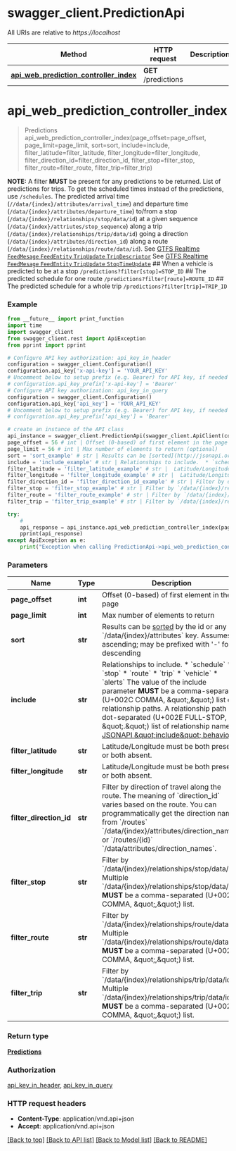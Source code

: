 # swagger_client.PredictionApi

All URIs are relative to *https://localhost*

Method | HTTP request | Description
------------- | ------------- | -------------
[**api_web_prediction_controller_index**](PredictionApi.md#api_web_prediction_controller_index) | **GET** /predictions | 


# **api_web_prediction_controller_index**
> Predictions api_web_prediction_controller_index(page_offset=page_offset, page_limit=page_limit, sort=sort, include=include, filter_latitude=filter_latitude, filter_longitude=filter_longitude, filter_direction_id=filter_direction_id, filter_stop=filter_stop, filter_route=filter_route, filter_trip=filter_trip)



**NOTE:** A filter **MUST** be present for any predictions to be returned.  List of predictions for trips.  To get the scheduled times instead of the predictions, use `/schedules`.  The predicted arrival time (`//data/{index}/attributes/arrival_time`) and departure time (`/data/{index}/attributes/departure_time`) to/from a stop (`/data/{index}/relationships/stop/data/id`) at a given sequence (`/data/{index}/attriutes/stop_sequence`) along a trip (`/data/{index}/relationships/trip/data/id`) going a direction (`/data/{index}/attributes/direction_id`) along a route (`/data/{index}/relationships/route/data/id`).  See [GTFS Realtime `FeedMesage` `FeedEntity` `TripUpdate` `TripDescriptor`](https://github.com/google/transit/blob/master/gtfs-realtime/spec/en/reference.md#message-tripdescriptor) See [GTFS Realtime `FeedMesage` `FeedEntity` `TripUpdate` `StopTimeUpdate`](https://github.com/google/transit/blob/master/gtfs-realtime/spec/en/reference.md#message-stoptimeupdate)   ## When a vehicle is predicted to be at a stop  `/predictions?filter[stop]=STOP_ID`  ## The predicted schedule for one route  `/predictions?filter[route]=ROUTE_ID`  ## The predicted schedule for a whole trip  `/predictions?filter[trip]=TRIP_ID`  

### Example
```python
from __future__ import print_function
import time
import swagger_client
from swagger_client.rest import ApiException
from pprint import pprint

# Configure API key authorization: api_key_in_header
configuration = swagger_client.Configuration()
configuration.api_key['x-api-key'] = 'YOUR_API_KEY'
# Uncomment below to setup prefix (e.g. Bearer) for API key, if needed
# configuration.api_key_prefix['x-api-key'] = 'Bearer'
# Configure API key authorization: api_key_in_query
configuration = swagger_client.Configuration()
configuration.api_key['api_key'] = 'YOUR_API_KEY'
# Uncomment below to setup prefix (e.g. Bearer) for API key, if needed
# configuration.api_key_prefix['api_key'] = 'Bearer'

# create an instance of the API class
api_instance = swagger_client.PredictionApi(swagger_client.ApiClient(configuration))
page_offset = 56 # int | Offset (0-based) of first element in the page (optional)
page_limit = 56 # int | Max number of elements to return (optional)
sort = 'sort_example' # str | Results can be [sorted](http://jsonapi.org/format/#fetching-sorting) by the id or any `/data/{index}/attributes` key. Assumes ascending; may be prefixed with '-' for descending  | JSON pointer | Direction | `sort`     | |--------------|-----------|------------| | `/data/{index}/attributes/arrival_time` | ascending | `arrival_time` | | `/data/{index}/attributes/arrival_time` | descending | `-arrival_time` | | `/data/{index}/attributes/departure_time` | ascending | `departure_time` | | `/data/{index}/attributes/departure_time` | descending | `-departure_time` | | `/data/{index}/attributes/direction_id` | ascending | `direction_id` | | `/data/{index}/attributes/direction_id` | descending | `-direction_id` | | `/data/{index}/attributes/schedule_relationship` | ascending | `schedule_relationship` | | `/data/{index}/attributes/schedule_relationship` | descending | `-schedule_relationship` | | `/data/{index}/attributes/status` | ascending | `status` | | `/data/{index}/attributes/status` | descending | `-status` | | `/data/{index}/attributes/stop_sequence` | ascending | `stop_sequence` | | `/data/{index}/attributes/stop_sequence` | descending | `-stop_sequence` | | `/data/{index}/attributes/track` | ascending | `track` | | `/data/{index}/attributes/track` | descending | `-track` |   (optional)
include = 'include_example' # str | Relationships to include.  * `schedule` * `stop` * `route` * `trip` * `vehicle` * `alerts`  The value of the include parameter **MUST** be a comma-separated (U+002C COMMA, \",\") list of relationship paths. A relationship path is a dot-separated (U+002E FULL-STOP, \".\") list of relationship names. [JSONAPI \"include\" behavior](http://jsonapi.org/format/#fetching-includes)    (optional)
filter_latitude = 'filter_latitude_example' # str |  Latitude/Longitude must be both present or both absent. (optional)
filter_longitude = 'filter_longitude_example' # str |  Latitude/Longitude must be both present or both absent. (optional)
filter_direction_id = 'filter_direction_id_example' # str | Filter by direction of travel along the route.  The meaning of `direction_id` varies based on the route. You can programmatically get the direction names from `/routes` `/data/{index}/attributes/direction_names` or `/routes/{id}` `/data/attributes/direction_names`.     (optional)
filter_stop = 'filter_stop_example' # str | Filter by `/data/{index}/relationships/stop/data/id`. Multiple `/data/{index}/relationships/stop/data/id` **MUST** be a comma-separated (U+002C COMMA, \",\") list. (optional)
filter_route = 'filter_route_example' # str | Filter by `/data/{index}/relationships/route/data/id`. Multiple `/data/{index}/relationships/route/data/id` **MUST** be a comma-separated (U+002C COMMA, \",\") list. (optional)
filter_trip = 'filter_trip_example' # str | Filter by `/data/{index}/relationships/trip/data/id`. Multiple `/data/{index}/relationships/trip/data/id` **MUST** be a comma-separated (U+002C COMMA, \",\") list. (optional)

try:
    # 
    api_response = api_instance.api_web_prediction_controller_index(page_offset=page_offset, page_limit=page_limit, sort=sort, include=include, filter_latitude=filter_latitude, filter_longitude=filter_longitude, filter_direction_id=filter_direction_id, filter_stop=filter_stop, filter_route=filter_route, filter_trip=filter_trip)
    pprint(api_response)
except ApiException as e:
    print("Exception when calling PredictionApi->api_web_prediction_controller_index: %s\n" % e)
```

### Parameters

Name | Type | Description  | Notes
------------- | ------------- | ------------- | -------------
 **page_offset** | **int**| Offset (0-based) of first element in the page | [optional] 
 **page_limit** | **int**| Max number of elements to return | [optional] 
 **sort** | **str**| Results can be [sorted](http://jsonapi.org/format/#fetching-sorting) by the id or any &#x60;/data/{index}/attributes&#x60; key. Assumes ascending; may be prefixed with &#39;-&#39; for descending  | JSON pointer | Direction | &#x60;sort&#x60;     | |--------------|-----------|------------| | &#x60;/data/{index}/attributes/arrival_time&#x60; | ascending | &#x60;arrival_time&#x60; | | &#x60;/data/{index}/attributes/arrival_time&#x60; | descending | &#x60;-arrival_time&#x60; | | &#x60;/data/{index}/attributes/departure_time&#x60; | ascending | &#x60;departure_time&#x60; | | &#x60;/data/{index}/attributes/departure_time&#x60; | descending | &#x60;-departure_time&#x60; | | &#x60;/data/{index}/attributes/direction_id&#x60; | ascending | &#x60;direction_id&#x60; | | &#x60;/data/{index}/attributes/direction_id&#x60; | descending | &#x60;-direction_id&#x60; | | &#x60;/data/{index}/attributes/schedule_relationship&#x60; | ascending | &#x60;schedule_relationship&#x60; | | &#x60;/data/{index}/attributes/schedule_relationship&#x60; | descending | &#x60;-schedule_relationship&#x60; | | &#x60;/data/{index}/attributes/status&#x60; | ascending | &#x60;status&#x60; | | &#x60;/data/{index}/attributes/status&#x60; | descending | &#x60;-status&#x60; | | &#x60;/data/{index}/attributes/stop_sequence&#x60; | ascending | &#x60;stop_sequence&#x60; | | &#x60;/data/{index}/attributes/stop_sequence&#x60; | descending | &#x60;-stop_sequence&#x60; | | &#x60;/data/{index}/attributes/track&#x60; | ascending | &#x60;track&#x60; | | &#x60;/data/{index}/attributes/track&#x60; | descending | &#x60;-track&#x60; |   | [optional] 
 **include** | **str**| Relationships to include.  * &#x60;schedule&#x60; * &#x60;stop&#x60; * &#x60;route&#x60; * &#x60;trip&#x60; * &#x60;vehicle&#x60; * &#x60;alerts&#x60;  The value of the include parameter **MUST** be a comma-separated (U+002C COMMA, \&quot;,\&quot;) list of relationship paths. A relationship path is a dot-separated (U+002E FULL-STOP, \&quot;.\&quot;) list of relationship names. [JSONAPI \&quot;include\&quot; behavior](http://jsonapi.org/format/#fetching-includes)    | [optional] 
 **filter_latitude** | **str**|  Latitude/Longitude must be both present or both absent. | [optional] 
 **filter_longitude** | **str**|  Latitude/Longitude must be both present or both absent. | [optional] 
 **filter_direction_id** | **str**| Filter by direction of travel along the route.  The meaning of &#x60;direction_id&#x60; varies based on the route. You can programmatically get the direction names from &#x60;/routes&#x60; &#x60;/data/{index}/attributes/direction_names&#x60; or &#x60;/routes/{id}&#x60; &#x60;/data/attributes/direction_names&#x60;.     | [optional] 
 **filter_stop** | **str**| Filter by &#x60;/data/{index}/relationships/stop/data/id&#x60;. Multiple &#x60;/data/{index}/relationships/stop/data/id&#x60; **MUST** be a comma-separated (U+002C COMMA, \&quot;,\&quot;) list. | [optional] 
 **filter_route** | **str**| Filter by &#x60;/data/{index}/relationships/route/data/id&#x60;. Multiple &#x60;/data/{index}/relationships/route/data/id&#x60; **MUST** be a comma-separated (U+002C COMMA, \&quot;,\&quot;) list. | [optional] 
 **filter_trip** | **str**| Filter by &#x60;/data/{index}/relationships/trip/data/id&#x60;. Multiple &#x60;/data/{index}/relationships/trip/data/id&#x60; **MUST** be a comma-separated (U+002C COMMA, \&quot;,\&quot;) list. | [optional] 

### Return type

[**Predictions**](Predictions.md)

### Authorization

[api_key_in_header](../README.md#api_key_in_header), [api_key_in_query](../README.md#api_key_in_query)

### HTTP request headers

 - **Content-Type**: application/vnd.api+json
 - **Accept**: application/vnd.api+json

[[Back to top]](#) [[Back to API list]](../README.md#documentation-for-api-endpoints) [[Back to Model list]](../README.md#documentation-for-models) [[Back to README]](../README.md)

